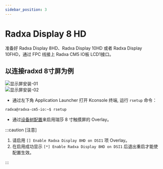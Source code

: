 ```yaml
---
sidebar_position: 3
---
```


# Radxa Display 8 HD
准备好 Radxa Display 8HD、Radxa Display 10HD  或者 Radxa Display 10FHD，通过 FPC 线接上 Radxa CM5 IO板 LCD1接口。

## 以连接radxd 8寸屏为例

![显示屏安装-01](/img/rock5b/rock5b-display-8hd-FPC.webp)  
![显示屏安装-02](/img/cm5/cm5io-display-8hd-connected.webp)

- 通过左下角 Application Launcher 打开 Kconsole 终端, 运行 `rsetup` 命令：

```bash
radxa@radxa-cm5-io:~$ rsetup
```

- 通过[设备树配置](../os-config/rsetup#overlays)来启用瑞莎 8 寸触摸屏的 Overlay。

:::caution [注意]

1. 请启用 `[] Enable Radxa Display 8HD on DSI1` 项 Overlay。
2. 在启用成功显示 `[*] Enable Radxa Display 8HD on DSI1` 后退出重启才能使配置生效。

:::
